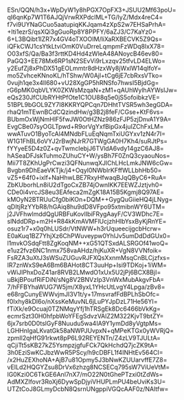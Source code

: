 ESn/QQN/h3x+WpDyW1y8hPGX7OpFX3+JSUU2Mf63poU=
qI6qnKp7W1T6AJQjVrwRXPdclML+TG/lyZ/Mdx4reC4=
f7vi9UYNaGCuo5aatupiqKKJqam4zXpS2w7EHSaPrhA=
+Iti1ezrS/qsXQi3gGuoRp8Y8PPFY/6aZJ3/C7KaYz0=
6+L3BQibt1IZR7x4GV4oTXOOIM/liXaRXBECVK5Z9Qs=
iQFkCWJ1csYtkLtviOmK0VuDrreLqmpmFzWDq8lxX78=
O03xfS/Qa/Ba3f3rttKD4Hd4zWleA48ANoycB46ev80=
PaGQ3+EE78Mx6RP1sN2SEvVi9rLxzqv25tfvLD4ELWo=
y2EufZj8xPhDX51gEOLmmtr8dHzxWy8jWxlW14qIfoY=
mo5ZvhceKNnoKL/hTShw/W0Ajl+tCg6jE7cbRxsVTko=
0vujh1qe3x4ll680+vU28XgGP5hRNSfo7hwsI5BjdGg=
rG6pMK0qbVLYK0ZKWsMzqaN+zM1+qAUhWylhAYWsIJw=
eQs230JfCUbRYHtPfOte1C1OU88q5e0jS5ofoibkzVE=
51BPL9bGOL9ZY7I8KKRYQPCqn7DHhtTVSR5wh3egGDA=
rhaQ1mTEwnBCdCQzindHw/g3B2j8feF/CGse+KtF6vs=
BUbmOxWjNmHlF5fwJW0OtHZNz986zFJP5zjDnvA1Y9A=
EvgCBe07syOGLTpwd+R9orVgYxfBipGx4juIZChFxLM=
wwATuvO1ByoTcAl4MNdbFLuEqNqmTxiUGYxv1zN4r7I=
W1G1FhBL6oVYJ2rBwjNJrR7GTWgGA0H7Kh4/suRJtPs=
fYYyeE5D4z0Z+qvTwmcIebjJ6TVldA6vdy14gzC6AJ8=
hASeaDFJskTuhmoZUhuCY+W/ysBh7F0ZnQ3cyaouNos=
Mii7T8ZKhUgPrCwzi3QFNunwqXJlChLHcLmkJNW6cGw=
Bvgbn9DhEaeVKTjk/j4+Oqyl0NWbIrKFffWLLbhHb50=
vZ5+64f0+ixlf+NaHhwLBE7RxyHfwaqBJqQByC6+RuA=
ZbKUborhLn8iU2dTgoCxZB74jOwnIKK7EEWZJztjvh0=
CDe0i4vrcJS8eu3EAfeca2mZgK18A15B5Kgmj8Q97AE=
kMOyN2BTRUuCfg0biKOn+DQM++GygQuGiieHQ4jLNyg=
qDItjRzYYbR8/hGAiq8hu9dD8VFpo95xtmibnWY6UTM=
j2JVFhwlmddQgURBFuKovlIbiFRygAayF/CV3WDhc7E=
slNddDRp+m2H+R84kKmAVMFlUcjzhHIbYsxByKjRnYE=
osuz1r7+x0q0hLUSdr/VtNWW+h3rUqueecijgcbHcrw=
E0aKuq1BZ7YhjXz6ChPWuveypw0YhlJv5umDdDdGUx0=
l1mvkOSdqFtt8ZgKoqNM++xG51QTSxdALSRGOf41woQ=
e1uz2fvz6NC1nmx758vaAHdz/hjKuXR+VgN8VVNfoik=
FsRZA3uXtJ3sWSuZUGuvRJFXQsXxnmMsqCnBLCjzfxs=
IR7znWxS9eA6Bm6BAHot8CT3uuHp+Isi9TDKoj+1iWM=
vWiJlPhxDoZ41ar8RVB2LMwdO1xUx5U2jPj6BCX8BjI=
uBkjBPoufRiFDiN/sNg8V2BNVzIp3VnWxMubAkgvFbA=
7/hFFBYhaWUG7W5jm/X8yxL1YHcUtLvgY4Lpga/zBv8=
e68rgCunyEWWvjmJI3V1t/y+17msvrafFdBPLhSbOfc=
f0Ixhy8kDl6o/nXssKeMuvNL6jLuPYJpDzL71He56YI=
fTiXk/e9Ocuaj0TZNMqyYfj1hTRSgEk8Dc6466bVkKg=
ecmrSzt30H0hfpbWoYFEgSdvzVAlZ2M322KjvT9btZY=
6jx7srb0D0tslGyF8Nuudu5wa4IA9Y1ymDd8yVgtpMs=
LGHHnIgaLKvatGk58aNWPJUvpxN+qMPeKTGx0yWVRjQ=
zpmIl2qHfG91rkwt8pP6L92REYENTn/Z4zLV9TJULtA=
qCjiTt5sKB27kZ5YsmpzjgfuFCk7QkHchdQ7jcZK9tA=
3h0EziSwKCJbzWwR5PScy/h9cDBFL1f4INHtEv564CI=
/x2HuZEXhoNA+AjB7u81Opmy5J3bNwKZUUarvffE7Z8=
vEILd2HQGYZsu8DrVx6zhzg8NCSECq795sW7ViUeVtM=
lG0Kzi0C6TkGE6Anl7nX7/mO22N0tGhePTzxi0tZdWs=
AdMXZIfovr3RoXj6DywSpDjyiVHUPLmPU4beUviKs3U=
UTZtCoJ8GLmyDcbN8QsrnUNgppiVGQcAAF0z/NAltfw=
